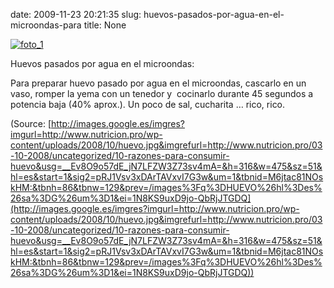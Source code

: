 date: 2009-11-23 20:21:35
slug: huevos-pasados-por-agua-en-el-microondas-para
title: None

[![foto_1][1]][1]

Huevos pasados por agua en el microondas:

Para preparar huevo pasado por agua en el microondas, cascarlo en un vaso, romper la yema con un tenedor y  cocinarlo durante 45 segundos a potencia baja (40% aprox.). Un poco de sal, cucharita … rico, rico.

(Source: [http://images.google.es/imgres?imgurl=http://www.nutricion.pro/wp-content/uploads/2008/10/huevo.jpg&imgrefurl=http://www.nutricion.pro/03-10-2008/uncategorized/10-razones-para-consumir-huevo&usg=__Ev8O9o57dE_jN7LFZW3Z73sv4mA=&h=316&w=475&sz=51&hl=es&start=1&sig2=pRJ1Vsv3xDArTAVxvI7G3w&um=1&tbnid=M6jtac81NOskHM:&tbnh=86&tbnw=129&prev=/images%3Fq%3DHUEVO%26hl%3Des%26sa%3DG%26um%3D1&ei=1N8KS9uxD9jo-QbRjJTGDQ](http://images.google.es/imgres?imgurl=http://www.nutricion.pro/wp-content/uploads/2008/10/huevo.jpg&imgrefurl=http://www.nutricion.pro/03-10-2008/uncategorized/10-razones-para-consumir-huevo&usg=__Ev8O9o57dE_jN7LFZW3Z73sv4mA=&h=316&w=475&sz=51&hl=es&start=1&sig2=pRJ1Vsv3xDArTAVxvI7G3w&um=1&tbnid=M6jtac81NOskHM:&tbnh=86&tbnw=129&prev=/images%3Fq%3DHUEVO%26hl%3Des%26sa%3DG%26um%3D1&ei=1N8KS9uxD9jo-QbRjJTGDQ))

[1]: file:///Users/jjdenis/jjdenis.github.com/static/2009-11-23-huevos-pasados-por-agua-en-el-microondas-para_foto1.jpg
